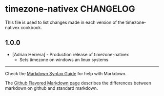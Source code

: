 timezone-nativex CHANGELOG
==========================

This file is used to list changes made in each version of the timezone-nativex cookbook.

1.0.0
-----
- [Adrian Herrera] - Production release of timezone-nativex
  - Sets timezone on windows an linux systems

- - -
Check the [Markdown Syntax Guide](http://daringfireball.net/projects/markdown/syntax) for help with Markdown.

The [Github Flavored Markdown page](http://github.github.com/github-flavored-markdown/) describes the differences between markdown on github and standard markdown.
